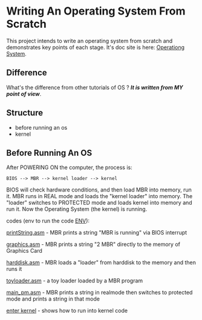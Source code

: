 Writing An Operating System From Scratch
========================================

This project intends to write an operating system from scratch
and demonstrates key points of each stage.
It's doc site is here:
[Operationg System](https://hzget.github.io/notes/os/).

Difference
----------

What's the difference from other tutorials of OS ?
***It is written from MY point of view***.

Structure
---------

* before running an os
* kernel

Before Running An OS
--------------------

After POWERING ON the computer, the process is:

    BIOS --> MBR --> kernel loader --> kernel

BIOS will check hardware conditions, and then load MBR into memory,
run it.
MBR runs in REAL mode and loads the "kernel loader" into memory.
The "loader" switches to PROTECTED mode and loads kernel
into memory and run it. Now the Operating System (the kernel) is running.

codes (env to run the code [ENV][bochs env]):

[printString.asm](./bare/printString.asm) - MBR prints a string
"MBR is running" via BIOS interrupt

[graphics.asm](./bare/graphics.asm) - MBR prints a string
"2 MBR" directly to the memory of Graphics Card

[harddisk.asm](./bare/harddisk.asm) - MBR loads a "loader" from
harddisk to the memory and then runs it

[toyloader.asm](./bare/toyloader.asm) - a toy loader loaded by
a MBR program

[main_pm.asm](./bare/main_pm.asm) - MBR prints a string in realmode then
switches to protected mode and prints a string in that mode

[enter kernel](./kernel/readme.md) - shows how to run into kernel code

[bochs env]: https://hzget.github.io/notes/os/bare/env.md

